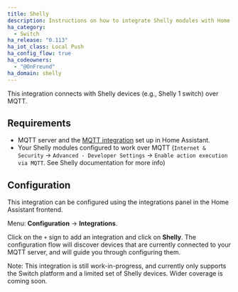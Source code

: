 ```yaml
---
title: Shelly
description: Instructions on how to integrate Shelly modules with Home Assistant.
ha_category:
  - Switch
ha_release: "0.113"
ha_iot_class: Local Push
ha_config_flow: true
ha_codeowners:
  - "@OnFreund"
ha_domain: shelly
---
```


This integration connects with Shelly devices (e.g., Shelly 1 switch) over MQTT.

## Requirements

- MQTT server and the [MQTT integration](/integrations/mqtt/) set up in Home Assistant.
- Your Shelly modules configured to work over MQTT (`Internet & Security` -> `Advanced - Developer Settings` -> `Enable action execution via MQTT`. See Shelly documentation for more info)

## Configuration

This integration can be configured using the integrations panel in the
Home Assistant frontend.

Menu: **Configuration** -> **Integrations**.

Click on the `+` sign to add an integration and click on **Shelly**.
The configuration flow will discover devices that are currently connected
to your MQTT server, and will guide you through configuring them.

Note: This integration is still work-in-progress, and currently only supports
the Switch platform and a limited set of Shelly devices.
Wider coverage is coming soon.
